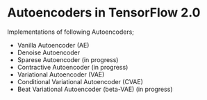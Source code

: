 # Autoencoders in TensorFlow 2.0
Implementations of following Autoencoders;
- Vanilla Autoencoder (AE)
- Denoise Autoencoder
- Sparese Autoencoder (in progress)
- Contractive Autoencoder (in progress)
- Variational Autoencoder (VAE)
- Conditional Variational Autoencoder (CVAE)
- Beat Variational Autoencoder (beta-VAE) (in progress)

